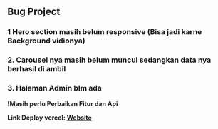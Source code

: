 ## Bug Project

### 1 Hero section masih belum responsive (Bisa jadi karne Background vidionya)
### 2. Carousel nya masih belum muncul sedangkan data nya berhasil di ambil
### 3. Halaman Admin blm ada

<b>!Masih perlu Perbaikan Fitur dan Api<b>

Link Deploy vercel:  [Website](palugada-three.vercel.app)